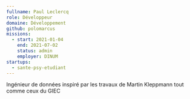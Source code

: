 ```yaml
---
fullname: Paul Leclercq
role: Développeur
domaine: Développement
github: polomarcus
missions:
  - start: 2021-01-04
    end: 2021-07-02
    status: admin
    employer: DINUM
startups:
  - sante-psy-etudiant
---
```


Ingénieur de données inspiré par les travaux de Martin Kleppmann tout comme ceux du GIEC
